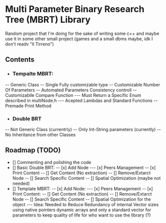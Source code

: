 # Multi Parameter Binary Research Tree (MBRT) Library 
Random project that I'm doing for the sake of writing some c++ and maybe use it in some other small project (games and a small dbms maybe, idk I don't readv "Il Tirreno") 
## Contents
- ### Tempalte MBRT:
-- Generic Class
-- Single Fully customizable type
-- Customizable Number Of Parameters
-- Automated Parameters Consistency controll
-- Customizablle Compare Function
--- Must Return a Specific Enum described in multiNode.h 
--- Acepted Lambdas and Standard Functions
-- Premade Print Method

- ### Double BRT
-- Not Generic Class (currentrly)
-- Only Int-String parameters (currently)
-- No Inheritance from other Classes

## Roadmap (TODO)
- [] Commenting and polishing the code 
- [] Basic Double BRT: 
-- [x] Add Node
--- [x] Peers Management
-- [x] Print Content
-- [] Get Content (No extraction)
-- [] Remove/Extarct Node
-- [] Search Specific Content 
-- [] Spatial Optimization (maybe not needed)
- [] Template MBRT:
-- [x] Add Node:
--- [x] Peers Management
-- [x] Print Content: 
-- [] Get Content (No extraction)
-- [] Remove/Extarct Node
-- [] Search Specific Content 
-- [] Spatial Optimization for the object
--- Idea: Needed to Reduce Redundancy of internal Vector sizes using native pointers dynamic arrays and only a standard vector for parameters  to keep quality of life for who want to use the library (?)

